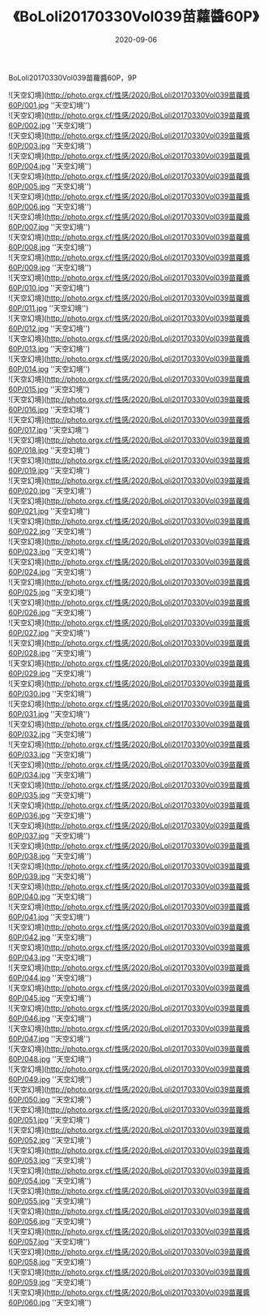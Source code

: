 ﻿---
layout: post
title: 《BoLoli20170330Vol039苗蘿醬60P》
date: 2020-09-06
img: http://photo.orgx.cf/性感/2020/BoLoli20170330Vol039苗蘿醬60P/000.jpg
tags: [美女,性感,泳衣]
---

BoLoli20170330Vol039苗蘿醬60P，9P



![天空幻境](http://photo.orgx.cf/性感/2020/BoLoli20170330Vol039苗蘿醬60P/001.jpg ''天空幻境'')<br>
![天空幻境](http://photo.orgx.cf/性感/2020/BoLoli20170330Vol039苗蘿醬60P/002.jpg ''天空幻境'')<br>
![天空幻境](http://photo.orgx.cf/性感/2020/BoLoli20170330Vol039苗蘿醬60P/003.jpg ''天空幻境'')<br>
![天空幻境](http://photo.orgx.cf/性感/2020/BoLoli20170330Vol039苗蘿醬60P/004.jpg ''天空幻境'')<br>
![天空幻境](http://photo.orgx.cf/性感/2020/BoLoli20170330Vol039苗蘿醬60P/005.jpg ''天空幻境'')<br>
![天空幻境](http://photo.orgx.cf/性感/2020/BoLoli20170330Vol039苗蘿醬60P/006.jpg ''天空幻境'')<br>
![天空幻境](http://photo.orgx.cf/性感/2020/BoLoli20170330Vol039苗蘿醬60P/007.jpg ''天空幻境'')<br>
![天空幻境](http://photo.orgx.cf/性感/2020/BoLoli20170330Vol039苗蘿醬60P/008.jpg ''天空幻境'')<br>
![天空幻境](http://photo.orgx.cf/性感/2020/BoLoli20170330Vol039苗蘿醬60P/009.jpg ''天空幻境'')<br>
![天空幻境](http://photo.orgx.cf/性感/2020/BoLoli20170330Vol039苗蘿醬60P/010.jpg ''天空幻境'')<br>
![天空幻境](http://photo.orgx.cf/性感/2020/BoLoli20170330Vol039苗蘿醬60P/011.jpg ''天空幻境'')<br>
![天空幻境](http://photo.orgx.cf/性感/2020/BoLoli20170330Vol039苗蘿醬60P/012.jpg ''天空幻境'')<br>
![天空幻境](http://photo.orgx.cf/性感/2020/BoLoli20170330Vol039苗蘿醬60P/013.jpg ''天空幻境'')<br>
![天空幻境](http://photo.orgx.cf/性感/2020/BoLoli20170330Vol039苗蘿醬60P/014.jpg ''天空幻境'')<br>
![天空幻境](http://photo.orgx.cf/性感/2020/BoLoli20170330Vol039苗蘿醬60P/015.jpg ''天空幻境'')<br>
![天空幻境](http://photo.orgx.cf/性感/2020/BoLoli20170330Vol039苗蘿醬60P/016.jpg ''天空幻境'')<br>
![天空幻境](http://photo.orgx.cf/性感/2020/BoLoli20170330Vol039苗蘿醬60P/017.jpg ''天空幻境'')<br>
![天空幻境](http://photo.orgx.cf/性感/2020/BoLoli20170330Vol039苗蘿醬60P/018.jpg ''天空幻境'')<br>
![天空幻境](http://photo.orgx.cf/性感/2020/BoLoli20170330Vol039苗蘿醬60P/019.jpg ''天空幻境'')<br>
![天空幻境](http://photo.orgx.cf/性感/2020/BoLoli20170330Vol039苗蘿醬60P/020.jpg ''天空幻境'')<br>
![天空幻境](http://photo.orgx.cf/性感/2020/BoLoli20170330Vol039苗蘿醬60P/021.jpg ''天空幻境'')<br>
![天空幻境](http://photo.orgx.cf/性感/2020/BoLoli20170330Vol039苗蘿醬60P/022.jpg ''天空幻境'')<br>
![天空幻境](http://photo.orgx.cf/性感/2020/BoLoli20170330Vol039苗蘿醬60P/023.jpg ''天空幻境'')<br>
![天空幻境](http://photo.orgx.cf/性感/2020/BoLoli20170330Vol039苗蘿醬60P/024.jpg ''天空幻境'')<br>
![天空幻境](http://photo.orgx.cf/性感/2020/BoLoli20170330Vol039苗蘿醬60P/025.jpg ''天空幻境'')<br>
![天空幻境](http://photo.orgx.cf/性感/2020/BoLoli20170330Vol039苗蘿醬60P/026.jpg ''天空幻境'')<br>
![天空幻境](http://photo.orgx.cf/性感/2020/BoLoli20170330Vol039苗蘿醬60P/027.jpg ''天空幻境'')<br>
![天空幻境](http://photo.orgx.cf/性感/2020/BoLoli20170330Vol039苗蘿醬60P/028.jpg ''天空幻境'')<br>
![天空幻境](http://photo.orgx.cf/性感/2020/BoLoli20170330Vol039苗蘿醬60P/029.jpg ''天空幻境'')<br>
![天空幻境](http://photo.orgx.cf/性感/2020/BoLoli20170330Vol039苗蘿醬60P/030.jpg ''天空幻境'')<br>
![天空幻境](http://photo.orgx.cf/性感/2020/BoLoli20170330Vol039苗蘿醬60P/031.jpg ''天空幻境'')<br>
![天空幻境](http://photo.orgx.cf/性感/2020/BoLoli20170330Vol039苗蘿醬60P/032.jpg ''天空幻境'')<br>
![天空幻境](http://photo.orgx.cf/性感/2020/BoLoli20170330Vol039苗蘿醬60P/033.jpg ''天空幻境'')<br>
![天空幻境](http://photo.orgx.cf/性感/2020/BoLoli20170330Vol039苗蘿醬60P/034.jpg ''天空幻境'')<br>
![天空幻境](http://photo.orgx.cf/性感/2020/BoLoli20170330Vol039苗蘿醬60P/035.jpg ''天空幻境'')<br>
![天空幻境](http://photo.orgx.cf/性感/2020/BoLoli20170330Vol039苗蘿醬60P/036.jpg ''天空幻境'')<br>
![天空幻境](http://photo.orgx.cf/性感/2020/BoLoli20170330Vol039苗蘿醬60P/037.jpg ''天空幻境'')<br>
![天空幻境](http://photo.orgx.cf/性感/2020/BoLoli20170330Vol039苗蘿醬60P/038.jpg ''天空幻境'')<br>
![天空幻境](http://photo.orgx.cf/性感/2020/BoLoli20170330Vol039苗蘿醬60P/039.jpg ''天空幻境'')<br>
![天空幻境](http://photo.orgx.cf/性感/2020/BoLoli20170330Vol039苗蘿醬60P/040.jpg ''天空幻境'')<br>
![天空幻境](http://photo.orgx.cf/性感/2020/BoLoli20170330Vol039苗蘿醬60P/041.jpg ''天空幻境'')<br>
![天空幻境](http://photo.orgx.cf/性感/2020/BoLoli20170330Vol039苗蘿醬60P/042.jpg ''天空幻境'')<br>
![天空幻境](http://photo.orgx.cf/性感/2020/BoLoli20170330Vol039苗蘿醬60P/043.jpg ''天空幻境'')<br>
![天空幻境](http://photo.orgx.cf/性感/2020/BoLoli20170330Vol039苗蘿醬60P/044.jpg ''天空幻境'')<br>
![天空幻境](http://photo.orgx.cf/性感/2020/BoLoli20170330Vol039苗蘿醬60P/045.jpg ''天空幻境'')<br>
![天空幻境](http://photo.orgx.cf/性感/2020/BoLoli20170330Vol039苗蘿醬60P/046.jpg ''天空幻境'')<br>
![天空幻境](http://photo.orgx.cf/性感/2020/BoLoli20170330Vol039苗蘿醬60P/047.jpg ''天空幻境'')<br>
![天空幻境](http://photo.orgx.cf/性感/2020/BoLoli20170330Vol039苗蘿醬60P/048.jpg ''天空幻境'')<br>
![天空幻境](http://photo.orgx.cf/性感/2020/BoLoli20170330Vol039苗蘿醬60P/049.jpg ''天空幻境'')<br>
![天空幻境](http://photo.orgx.cf/性感/2020/BoLoli20170330Vol039苗蘿醬60P/050.jpg ''天空幻境'')<br>
![天空幻境](http://photo.orgx.cf/性感/2020/BoLoli20170330Vol039苗蘿醬60P/051.jpg ''天空幻境'')<br>
![天空幻境](http://photo.orgx.cf/性感/2020/BoLoli20170330Vol039苗蘿醬60P/052.jpg ''天空幻境'')<br>
![天空幻境](http://photo.orgx.cf/性感/2020/BoLoli20170330Vol039苗蘿醬60P/053.jpg ''天空幻境'')<br>
![天空幻境](http://photo.orgx.cf/性感/2020/BoLoli20170330Vol039苗蘿醬60P/054.jpg ''天空幻境'')<br>
![天空幻境](http://photo.orgx.cf/性感/2020/BoLoli20170330Vol039苗蘿醬60P/055.jpg ''天空幻境'')<br>
![天空幻境](http://photo.orgx.cf/性感/2020/BoLoli20170330Vol039苗蘿醬60P/056.jpg ''天空幻境'')<br>
![天空幻境](http://photo.orgx.cf/性感/2020/BoLoli20170330Vol039苗蘿醬60P/057.jpg ''天空幻境'')<br>
![天空幻境](http://photo.orgx.cf/性感/2020/BoLoli20170330Vol039苗蘿醬60P/058.jpg ''天空幻境'')<br>
![天空幻境](http://photo.orgx.cf/性感/2020/BoLoli20170330Vol039苗蘿醬60P/059.jpg ''天空幻境'')<br>
![天空幻境](http://photo.orgx.cf/性感/2020/BoLoli20170330Vol039苗蘿醬60P/060.jpg ''天空幻境'')<br>